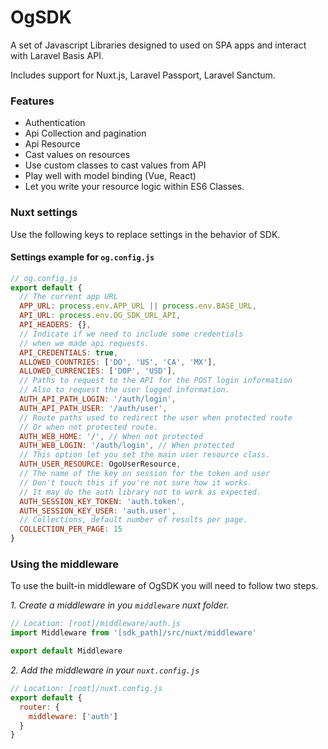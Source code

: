 # OgSDK

A set of Javascript Libraries designed to used on SPA apps and interact with Laravel Basis API.

Includes support for Nuxt.js, Laravel Passport, Laravel Sanctum.

### Features
- Authentication
- Api Collection and pagination 
- Api Resource 
- Cast values on resources
- Use custom classes to cast values from API
- Play well with model binding (Vue, React)
- Let you write your resource logic within ES6 Classes.

### Nuxt settings

Use the following keys to replace settings in
the behavior of SDK.

#### Settings example for `og.config.js`
```js
// og.config.js
export default {
  // The current app URL
  APP_URL: process.env.APP_URL || process.env.BASE_URL,
  API_URL: process.env.OG_SDK_URL_API,
  API_HEADERS: {},
  // Indicate if we need to include some credentials
  // when we made api requests.
  API_CREDENTIALS: true,
  ALLOWED_COUNTRIES: ['DO', 'US', 'CA', 'MX'],
  ALLOWED_CURRENCIES: ['DOP', 'USD'],
  // Paths to request to the API for the POST login information
  // Also to request the user logged information.
  AUTH_API_PATH_LOGIN: '/auth/login',
  AUTH_API_PATH_USER: '/auth/user',
  // Route paths used to redirect the user when protected route
  // Or when not protected route.
  AUTH_WEB_HOME: '/', // When not protected
  AUTH_WEB_LOGIN: '/auth/login', // When protected
  // This option let you set the main user resource class.
  AUTH_USER_RESOURCE: OgoUserResource,
  // The name of the key on session for the token and user
  // Don't touch this if you're not sure how it works.
  // It may do the auth library not to work as expected.
  AUTH_SESSION_KEY_TOKEN: 'auth.token',
  AUTH_SESSION_KEY_USER: 'auth.user',
  // Collections, default number of results per page.
  COLLECTION_PER_PAGE: 15
}
```

### Using the middleware
To use the built-in middleware of OgSDK you will need to follow two steps.

*1. Create a middleware in you `middleware` nuxt folder.*

```js
// Location: [root]/middleware/auth.js
import Middleware from '[sdk_path]/src/nuxt/middleware'

export default Middleware

```
*2. Add the middleware in your `nuxt.config.js`*
```js
// Location: [root]/nuxt.config.js
export default {
  router: {
    middleware: ['auth']
  }
}
```
